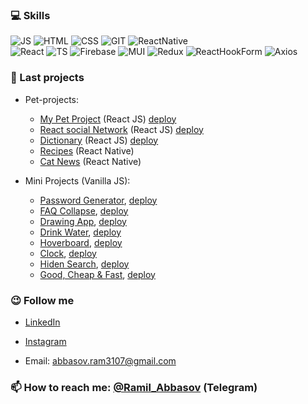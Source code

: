 <!-- ### About Me -->

###  💻 Skills 
![JS](https://img.shields.io/badge/-Javascript-000000?style=for-the-badge&logo=javascript)
![HTML](https://img.shields.io/badge/-html-000000?style=for-the-badge&logo=html5)
![CSS](https://img.shields.io/badge/-CSS-000000?style=for-the-badge&logo=css3) 
![GIT](https://img.shields.io/badge/-GIT-000000?style=for-the-badge&logo=git)
![ReactNative](https://img.shields.io/badge/-React_Native-000000?style=for-the-badge&logo=react)  
![React](https://img.shields.io/badge/-React-000000?style=for-the-badge&logo=react)
![TS](https://img.shields.io/badge/-Typescript-000000?style=for-the-badge&logo=typescript)
![Firebase](https://img.shields.io/badge/-Firebase-000000?style=for-the-badge&logo=firebase)
![MUI](https://img.shields.io/badge/-Material_UI-000000?style=for-the-badge&logo=mui)
![Redux](https://img.shields.io/badge/-Redux-000000?style=for-the-badge&logo=redux)
![ReactHookForm](https://img.shields.io/badge/-React_Hook_Form-000000?style=for-the-badge&logo=reacthookform)
![Axios](https://img.shields.io/badge/-Axios-000000?style=for-the-badge&logo=axios)

### 🔭 Last projects 

- Pet-projects: 
  - [My Pet Project](https://github.com/Ramil3107/my-pet-project) (React JS) [deploy](ramil3107.github.io/my-pet-project/)
  - [React social Network](https://github.com/Ramil3107/React-social-network) (React JS) [deploy](ramil3107.github.io/React-social-network/)
  - [Dictionary](https://github.com/Ramil3107/dictionary) (React JS) [deploy](ramil3107.github.io/dictionary)
  - [Recipes](https://github.com/Ramil3107/recipes-react-native) (React Native) 
  - [Cat News](https://github.com/Ramil3107/CatNews-React-Native-) (React Native) 

- Mini Projects (Vanilla JS):  
  - [Password Generator](https://github.com/Ramil3107/password-generator), [deploy](ramil3107.github.io/password-generator/)
  - [FAQ Collapse](https://github.com/Ramil3107/faq-collapse), [deploy](ramil3107.github.io/faq-collapse/)
  - [Drawing App](https://github.com/Ramil3107/drawing-app), [deploy](ramil3107.github.io/drawing-app/)
  - [Drink Water](https://github.com/Ramil3107/drink-water), [deploy](ramil3107.github.io/drink-water/)
  - [Hoverboard](https://github.com/Ramil3107/hoverboard), [deploy](ramil3107.github.io/hoverboard/)
  - [Clock](https://github.com/Ramil3107/clock), [deploy](ramil3107.github.io/clock/)
  - [Hiden Search](https://github.com/Ramil3107/hidden-search), [deploy](ramil3107.github.io/hidden-search/)
  - [Good, Cheap & Fast](https://github.com/Ramil3107/good-cheap-fast), [deploy](ramil3107.github.io/good-cheap-fast/)
  
 
### 😉 Follow me   
- [LinkedIn](https://www.linkedin.com/in/ramil-abbasov/)  
- [Instagram](https://www.instagram.com/blinchik_s_povidlom/)

- Email: abbasov.ram3107@gmail.com


### 📫 How to reach me: [@Ramil_Abbasov](https://t.me/Ramil_Abbasov) (Telegram)
